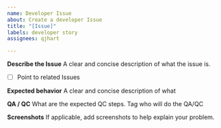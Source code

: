 ```yaml
---
name: Developer Issue
about: Create a developer Issue
title: "[Issue]"
labels: developer story
assignees: qjhart

---
```


**Describe the Issue**
A clear and concise description of what the issue is.
- [ ] Point to related Issues

**Expected behavior**
A clear and concise description of what

**QA / QC**
What are the expected QC steps.
Tag who will do the QA/QC

**Screenshots**
If applicable, add screenshots to help explain your problem.
